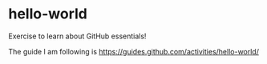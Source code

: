 # hello-world
Exercise to learn about GitHub essentials!

The guide I am following is https://guides.github.com/activities/hello-world/
